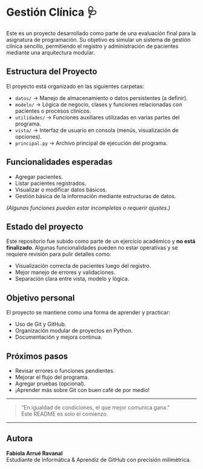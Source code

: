 # Gestión Clínica 🩺

Este es un proyecto desarrollado como parte de una evaluación final para la asignatura de programación. Su objetivo es simular un sistema de gestión clínica sencillo, permitiendo el registro y administración de pacientes mediante una arquitectura modular.

##  Estructura del Proyecto

El proyecto está organizado en las siguientes carpetas:

- `datos/` → Manejo de almacenamiento o datos persistentes (a definir).
- `modelo/` → Lógica de negocio, clases y funciones relacionadas con pacientes o procesos clínicos.
- `utilidades/` → Funciones auxiliares utilizadas en varias partes del programa.
- `vista/` → Interfaz de usuario en consola (menús, visualización de opciones).
- `principal.py` → Archivo principal de ejecución del programa.

##  Funcionalidades esperadas

- Agregar pacientes.
- Listar pacientes registrados.
- Visualizar o modificar datos básicos.
- Gestión básica de la información mediante estructuras de datos.

*(Algunas funciones pueden estar incompletas o requerir ajustes.)*

##  Estado del proyecto

Este repositorio fue subido como parte de un ejercicio académico y **no está finalizado**. Algunas funcionalidades pueden no estar operativas y se requiere revisión para pulir detalles como:

- Visualización correcta de pacientes luego del registro.
- Mejor manejo de errores y validaciones.
- Separación clara entre vista, modelo y lógica.

##  Objetivo personal

El proyecto se mantiene como una forma de aprender y practicar:
- Uso de Git y GitHub.
- Organización modular de proyectos en Python.
- Documentación y mejora continua.

##  Próximos pasos

- Revisar errores o funciones pendientes.
- Mejorar el flujo del programa.
- Agregar pruebas (opcional).
- ¡Aprender más sobre Git con buen café de por medio!

---

> “En igualdad de condiciones, el que mejor comunica gana.”  
> Este README es solo el comienzo. 

---

##  Autora

**Fabiola Arrué Ravanal**  
 Estudiante de Informática & Aprendiz de GitHub con precisión milimétrica.
